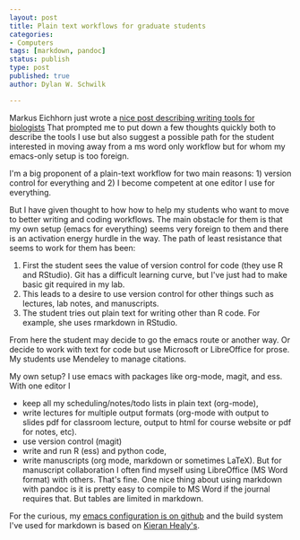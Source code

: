 ```yaml
---
layout: post
title: Plain text workflows for graduate students
categories:
- Computers
tags: [markdown, pandoc]
status: publish
type: post
published: true
author: Dylan W. Schwilk

---
```

Markus Eichhorn just wrote a [nice post describing writing tools for biologists](http://treesinspace.com/2016/02/16/open-source-software-for-biologists-pt-1-writing-tools/)
That prompted me to put down a few thoughts quickly both to describe the tools I use but also suggest a possible path for the student interested in moving away from a ms word only workflow but for whom my emacs-only setup is too foreign.

I'm a big proponent of a plain-text workflow for two main reasons: 1) version control for everything and 2) I become competent at one editor I use for everything.

But I have given thought to how how to help my students who want to move to better writing and coding workflows. The main obstacle for them is that my own setup (emacs for everything) seems very foreign to them and there is an activation energy hurdle in the way. The path of least resistance that seems to work for them has been:

1. First the student sees the value of version control for code (they use R and RStudio). Git has a difficult learning curve, but I've just had to make basic git required in my lab.
2. This leads to a desire to use version control for other things such as lectures, lab notes, and manuscripts.
3. The student tries out plain text for writing other than R code. For example, she uses rmarkdown in RStudio.

From here the student may decide to go the emacs route or another way. Or decide to work with text for code but use Microsoft or LibreOffice for prose. My students use Mendeley to manage citations.

My own setup? I use emacs with packages like org-mode, magit, and ess. With one editor I

- keep all my scheduling/notes/todo lists in plain text (org-mode),
- write lectures for multiple output formats (org-mode with output to slides pdf for classroom lecture, output to html for course website or pdf for notes, etc).
- use version control (magit)
- write and run R (ess) and python code, 
- write manuscripts (org mode, markdown or sometimes LaTeX). But for manuscript collaboration I often find myself using LibreOffice (MS Word format) with others. That's fine. One nice thing about using markdown with pandoc is it is pretty easy to compile to MS Word if the journal requires that. But tables are limited in markdown.

For the curious, my [emacs configuration is on github](https://github.com/dschwilk/emacs-config) and the build system I've used for markdown is based on [Kieran Healy's](http://kieranhealy.org/).
